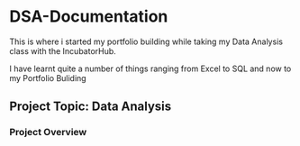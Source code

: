 # DSA-Documentation
This is where i started my portfolio building while taking my Data Analysis class with the IncubatorHub.

I have learnt quite a number of things ranging from Excel to SQL and now to my Portfolio Buliding

## Project Topic: Data Analysis

### Project Overview
